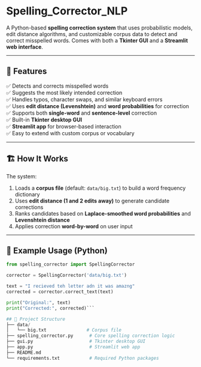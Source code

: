 # Spelling_Corrector_NLP

A Python-based **spelling correction system** that uses probabilistic models, edit distance algorithms, and customizable corpus data to detect and correct misspelled words. Comes with both a **Tkinter GUI** and a **Streamlit web interface**.

---

## 🚀 Features

✅ Detects and corrects misspelled words  
✅ Suggests the most likely intended correction  
✅ Handles typos, character swaps, and similar keyboard errors  
✅ Uses **edit distance (Levenshtein)** and **word probabilities** for correction  
✅ Supports both **single-word** and **sentence-level** correction  
✅ Built-in **Tkinter desktop GUI**  
✅ **Streamlit app** for browser-based interaction  
✅ Easy to extend with custom corpus or vocabulary

---

## 🏗️ **How It Works**

The system:  
1. Loads a **corpus file** (default: `data/big.txt`) to build a word frequency dictionary  
2. Uses **edit distance (1 and 2 edits away)** to generate candidate corrections  
3. Ranks candidates based on **Laplace-smoothed word probabilities** and **Levenshtein distance**  
4. Applies correction **word-by-word** on user input  

---

## 📝 **Example Usage (Python)**

```python
from spelling_corrector import SpellingCorrector

corrector = SpellingCorrector('data/big.txt')

text = "I recieved teh letter adn it was amazng"
corrected = corrector.correct_text(text)

print("Original:", text)
print("Corrected:", corrected)```

## 📂 Project Structure
├── data/
│   └── big.txt               # Corpus file
├── spelling_corrector.py      # Core spelling correction logic
├── gui.py                     # Tkinter desktop GUI
├── app.py                     # Streamlit web app
├── README.md
└── requirements.txt           # Required Python packages
